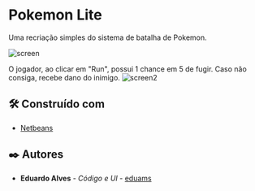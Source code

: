 # Pokemon Lite

Uma recriação simples do sistema de batalha de Pokemon.

![screen](https://i.imgur.com/5dJCsaz.gif)

O jogador, ao clicar em "Run", possui 1 chance em 5 de fugir. Caso não consiga, recebe dano do inimigo.
![screen2](https://i.imgur.com/Eeo6OQ7.gif)

## 🛠️ Construído com

* [Netbeans](https://netbeans.apache.org/)

## ✒️ Autores

* **Eduardo Alves** - *Código e UI* - [eduams](https://github.com/eduams)
